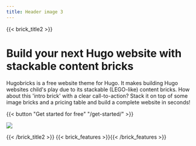 ```yaml
---
title: Header image 3
---
```

{{< brick_title2 >}}
# Build your next Hugo website with stackable content bricks

Hugobricks is a free website theme for Hugo. It makes building Hugo websites child's play due to its stackable (LEGO-like) content bricks. How about this 'intro brick' with a clear call-to-action? Stack it on top of some image bricks and a pricing table and build a complete website in seconds!

{{< button "Get started for free" "/get-started/" >}}

![](/uploads/photos/bricks.jpg)

{{< /brick_title2 >}}
{{< brick_features >}}{{< /brick_features >}}